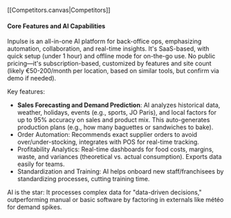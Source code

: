 [[Competitors.canvas|Competitors]]
#### Core Features and AI Capabilities

Inpulse is an all-in-one AI platform for back-office ops, emphasizing automation, collaboration, and real-time insights. It's SaaS-based, with quick setup (under 1 hour) and offline mode for on-the-go use. No public pricing—it's subscription-based, customized by features and site count (likely €50-200/month per location, based on similar tools, but confirm via demo if needed).

Key features:

- **Sales Forecasting and Demand Prediction**: AI analyzes historical data, weather, holidays, events (e.g., sports, JO Paris), and local factors for up to 95% accuracy on sales and product mix. This auto-generates production plans (e.g., how many baguettes or sandwiches to bake).
- Order Automation: Recommends exact supplier orders to avoid over/under-stocking, integrates with POS for real-time tracking.
- Profitability Analytics: Real-time dashboards for food costs, margins, waste, and variances (theoretical vs. actual consumption). Exports data easily for teams.
- Standardization and Training: AI helps onboard new staff/franchisees by standardizing processes, cutting training time.

AI is the star: It processes complex data for "data-driven decisions," outperforming manual or basic software by factoring in externals like météo for demand spikes.